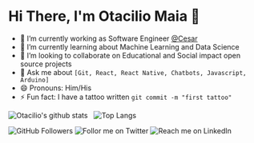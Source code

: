 # Hi There, I'm Otacilio Maia 👋

- 🔭 I’m currently working as Software Engineer [@Cesar](https://github.com/CESARBR)
- 🌱 I’m currently learning about Machine Learning and Data Science
- 👯 I’m looking to collaborate on Educational and Social impact open source projects
- 💬 Ask me about `[Git, React, React Native, Chatbots, Javascript, Arduino]` 
- 😄 Pronouns: Him/His
- ⚡ Fun fact: I have a tattoo written `git commit -m "first tattoo"`

![Otacilio's github stats](https://github-readme-stats.vercel.app/api?username=OtacilioN) ![]() ![]() ![Top Langs](https://github-readme-stats.vercel.app/api/top-langs/?username=OtacilioN&layout=compact)


![GitHub Followers](https://img.shields.io/github/followers/OtacilioN?style=social) ![Follor me on Twitter](https://img.shields.io/twitter/follow/Otacilio_Maia?style=social) ![Reach me on LinkedIn](https://img.shields.io/badge/LinkedIn--_.svg?style=social&logo=linkedin&link=http:///www.linkedin.com/in/otacilio/)




